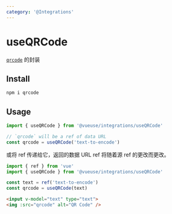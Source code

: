 ```yaml
---
category: '@Integrations'
---
```


# useQRCode

[`qrcode`](https://github.com/soldair/node-qrcode) 的封装

## Install 

```bash
npm i qrcode
```

## Usage

```ts
import { useQRCode } from '@vueuse/integrations/useQRCode'

// `qrcode` will be a ref of data URL
const qrcode = useQRCode('text-to-encode')
```

或将 ref 传递给它，返回的数据 URL ref 将随着源 ref 的更改而更改。

```ts
import { ref } from 'vue'
import { useQRCode } from '@vueuse/integrations/useQRCode'

const text = ref('text-to-encode')
const qrcode = useQRCode(text)
```

```html
<input v-model="text" type="text">
<img :src="qrcode" alt="QR Code" />
```
